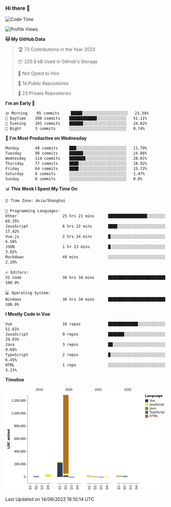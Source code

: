 ### Hi there 👋

<!--START_SECTION:waka-->
![Code Time](http://img.shields.io/badge/Code%20Time-0%20secs-blue)

![Profile Views](http://img.shields.io/badge/Profile%20Views-84-blue)

**🐱 My GitHub Data** 

> 🏆 73 Contributions in the Year 2022
 > 
> 📦 229.9 kB Used in GitHub's Storage 
 > 
> 🚫 Not Opted to Hire
 > 
> 📜 14 Public Repositories 
 > 
> 🔑 23 Private Repositories  
 > 
**I'm an Early 🐤** 

```text
🌞 Morning    95 commits     █████░░░░░░░░░░░░░░░░░░░░   23.34% 
🌆 Daytime    208 commits    ████████████░░░░░░░░░░░░░   51.11% 
🌃 Evening    101 commits    ██████░░░░░░░░░░░░░░░░░░░   24.82% 
🌙 Night      3 commits      ░░░░░░░░░░░░░░░░░░░░░░░░░   0.74%

```
📅 **I'm Most Productive on Wednesday** 

```text
Monday       48 commits     ███░░░░░░░░░░░░░░░░░░░░░░   11.79% 
Tuesday      98 commits     ██████░░░░░░░░░░░░░░░░░░░   24.08% 
Wednesday    114 commits    ███████░░░░░░░░░░░░░░░░░░   28.01% 
Thursday     77 commits     ████░░░░░░░░░░░░░░░░░░░░░   18.92% 
Friday       64 commits     ████░░░░░░░░░░░░░░░░░░░░░   15.72% 
Saturday     6 commits      ░░░░░░░░░░░░░░░░░░░░░░░░░   1.47% 
Sunday       0 commits      ░░░░░░░░░░░░░░░░░░░░░░░░░   0.0%

```


📊 **This Week I Spent My Time On** 

```text
⌚︎ Time Zone: Asia/Shanghai

💬 Programming Languages: 
Other                    25 hrs 21 mins      █████████████████░░░░░░░░   69.35% 
JavaScript               6 hrs 22 mins       ████░░░░░░░░░░░░░░░░░░░░░   17.42% 
Vue.js                   2 hrs 24 mins       █░░░░░░░░░░░░░░░░░░░░░░░░   6.58% 
JSON                     1 hr 23 mins        █░░░░░░░░░░░░░░░░░░░░░░░░   3.82% 
Markdown                 49 mins             ░░░░░░░░░░░░░░░░░░░░░░░░░   2.28%

🔥 Editors: 
VS Code                  36 hrs 34 mins      █████████████████████████   100.0%

💻 Operating System: 
Windows                  36 hrs 34 mins      █████████████████████████   100.0%

```

**I Mostly Code in Vue** 

```text
Vue                      16 repos            █████████████░░░░░░░░░░░░   51.61% 
JavaScript               9 repos             ███████░░░░░░░░░░░░░░░░░░   29.03% 
Java                     3 repos             ██░░░░░░░░░░░░░░░░░░░░░░░   9.68% 
TypeScript               2 repos             █░░░░░░░░░░░░░░░░░░░░░░░░   6.45% 
HTML                     1 repo              ░░░░░░░░░░░░░░░░░░░░░░░░░   3.23%

```


**Timeline**

![Chart not found](https://raw.githubusercontent.com/jichangee/jichangee/main/charts/bar_graph.png) 


 Last Updated on 14/06/2022 16:10:14 UTC
<!--END_SECTION:waka-->

<!--
**jichangee/jichangee** is a ✨ _special_ ✨ repository because its `README.md` (this file) appears on your GitHub profile.

Here are some ideas to get you started:

- 🔭 I’m currently working on ...
- 🌱 I’m currently learning ...
- 👯 I’m looking to collaborate on ...
- 🤔 I’m looking for help with ...
- 💬 Ask me about ...
- 📫 How to reach me: ...
- 😄 Pronouns: ...
- ⚡ Fun fact: ...
-->
